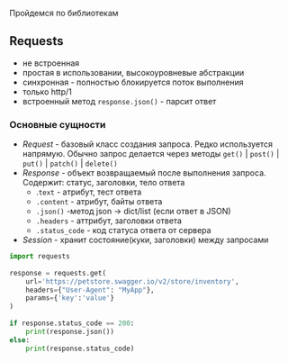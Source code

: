 Пройдемся по библиотекам
## Requests
* не встроенная
* простая в использовании, высокоуровневые абстракции
* синхронная - полностью блокируется поток выполнения
* только http/1
* встроенный метод `response.json()` - парсит ответ
### Основные сущности
* *Request* - базовый класс создания запроса. Редко используется напрямую. Обычно запрос делается через методы `get()` | `post()` | `put()` | `patch()` | `delete()`
* *Response* - объект возвращаемый после выполнения запроса. Содержит: статус, заголовки, тело ответа
	* .`text` - атрибут, тест ответа
	* `.content` - атрибут, байты ответа
	* `.json()` -метод json -> dict/list (если ответ в JSON)
	* `.headers` - аттрибут, заголовки ответа
	* `.status_code` - код статуса ответа от сервера
* *Session* - хранит состояние(куки, заголовки) между запросами
```python
import requests  
  
response = requests.get(  
    url='https://petstore.swagger.io/v2/store/inventory',  
    headers={"User-Agent": "MyApp"},  
    params={'key':'value'}  
)  
  
if response.status_code == 200:  
    print(response.json())  
else:  
    print(response.status_code)
```
